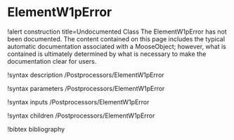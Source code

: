 <!-- MOOSE Documentation Stub: Remove this when content is added. -->

# ElementW1pError

!alert construction title=Undocumented Class
The ElementW1pError has not been documented. The content contained on this page includes the
typical automatic documentation associated with a MooseObject; however, what is contained is
ultimately determined by what is necessary to make the documentation clear for users.

!syntax description /Postprocessors/ElementW1pError

!syntax parameters /Postprocessors/ElementW1pError

!syntax inputs /Postprocessors/ElementW1pError

!syntax children /Postprocessors/ElementW1pError

!bibtex bibliography
